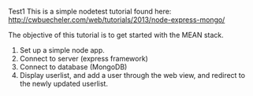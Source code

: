 ﻿Test1
This is a simple nodetest tutorial found here: http://cwbuecheler.com/web/tutorials/2013/node-express-mongo/

The objective of this tutorial is to get started with the MEAN stack.
1. Set up a simple node app.
2. Connect to server (express framework)
3. Connect to database (MongoDB)
4. Display userlist, and add a user through the web view, and redirect to the newly updated userlist.
